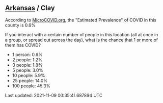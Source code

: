 
## [Arkansas](/united-states/arkansas) / Clay

According to [MicroCOVID.org](http://microcovid.org),
the "Estimated Prevalence" of COVID in this county is 0.6%

If you interact with a certain number of people in this location
(all at once in a group, or spread out across the day), what is the chance that
1 or more of them has COVID?

- 1 person: 0.6%
- 2 people: 1.2%
- 3 people: 1.8%
- 5 people: 3.0%
- 10 people: 5.9%
- 25 people: 14.0%
- 100 people: 45.3%

Last updated: 2021-11-09 00:35:41.687894 UTC
